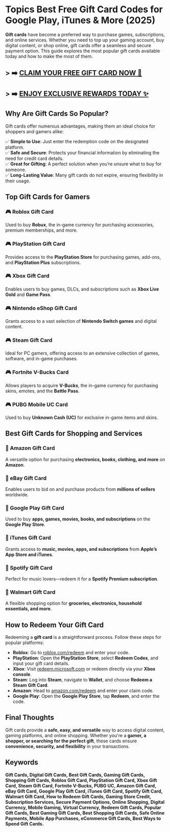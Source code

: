# Topics Best Free Gift Card Codes for Google Play, iTunes &amp; More (2025)

**Gift cards** have become a preferred way to purchase games, subscriptions, and online services. Whether you need to top up your gaming account, buy digital content, or shop online, gift cards offer a seamless and secure payment option. This guide explores the most popular gift cards available today and how to make the most of them.

## > ➡️ **[CLAIM YOUR FREE GIFT CARD NOW 🎁](http://www.apkhub.site/)**  
## > ➡️ **[ENJOY EXCLUSIVE REWARDS TODAY ✨](http://www.apkhub.site/)**  

## Why Are Gift Cards So Popular?
Gift cards offer numerous advantages, making them an ideal choice for shoppers and gamers alike:

✅ **Simple to Use**: Just enter the redemption code on the designated platform.  
✅ **Safe and Secure**: Protects your financial information by eliminating the need for credit card details.  
✅ **Great for Gifting**: A perfect solution when you’re unsure what to buy for someone.  
✅ **Long-Lasting Value**: Many gift cards do not expire, ensuring flexibility in their usage.  

## Top Gift Cards for Gamers

### 🎮 Roblox Gift Card  
Used to buy **Robux**, the in-game currency for purchasing accessories, premium memberships, and more.

### 🎮 PlayStation Gift Card  
Provides access to the **PlayStation Store** for purchasing games, add-ons, and **PlayStation Plus** subscriptions.

### 🎮 Xbox Gift Card  
Enables users to buy games, DLCs, and subscriptions such as **Xbox Live Gold** and **Game Pass**.

### 🎮 Nintendo eShop Gift Card  
Grants access to a vast selection of **Nintendo Switch games** and digital content.

### 🎮 Steam Gift Card  
Ideal for PC gamers, offering access to an extensive collection of games, software, and in-game purchases.

### 🎮 Fortnite V-Bucks Card  
Allows players to acquire **V-Bucks**, the in-game currency for purchasing skins, emotes, and the **Battle Pass**.

### 🎮 PUBG Mobile UC Card  
Used to buy **Unknown Cash (UC)** for exclusive in-game items and skins.

## Best Gift Cards for Shopping and Services

### 🛒 Amazon Gift Card  
A versatile option for purchasing **electronics, books, clothing, and more** on **Amazon**.

### 🛒 eBay Gift Card  
Enables users to bid on and purchase products from **millions of sellers** worldwide.

### 🛒 Google Play Gift Card  
Used to buy **apps, games, movies, books, and subscriptions** on the **Google Play Store**.

### 🛒 iTunes Gift Card  
Grants access to **music, movies, apps, and subscriptions** from **Apple’s App Store and iTunes**.

### 🛒 Spotify Gift Card  
Perfect for music lovers—redeem it for a **Spotify Premium subscription**.

### 🛒 Walmart Gift Card  
A flexible shopping option for **groceries, electronics, household essentials, and more**.

## How to Redeem Your Gift Card
Redeeming a **gift card** is a straightforward process. Follow these steps for popular platforms:

- **Roblox**: Go to [roblox.com/redeem](https://www.roblox.com/redeem) and enter your code.
- **PlayStation**: Open the **PlayStation Store**, select **Redeem Codes**, and input your gift card details.
- **Xbox**: Visit [redeem.microsoft.com](https://redeem.microsoft.com) or redeem directly via your **Xbox console**.
- **Steam**: Log into **Steam**, navigate to **Wallet**, and choose **Redeem a Steam Gift Card**.
- **Amazon**: Head to [amazon.com/redeem](https://www.amazon.com/redeem) and enter your claim code.
- **Google Play**: Open the **Google Play Store**, tap **Redeem**, and enter the code.

## Final Thoughts
Gift cards provide a **safe, easy, and versatile** way to access digital content, gaming platforms, and online shopping. Whether you're a **gamer, a shopper, or searching for the perfect gift**, these cards ensure **convenience, security, and flexibility** in your transactions.

## Keywords
**Gift Cards, Digital Gift Cards, Best Gift Cards, Gaming Gift Cards, Shopping Gift Cards, Roblox Gift Card, PlayStation Gift Card, Xbox Gift Card, Steam Gift Card, Fortnite V-Bucks, PUBG UC, Amazon Gift Card, eBay Gift Card, Google Play Gift Card, iTunes Gift Card, Spotify Gift Card, Walmart Gift Card, How to Redeem Gift Cards, Gaming Store Credit, Subscription Services, Secure Payment Options, Online Shopping, Digital Currency, Mobile Gaming, Virtual Currency, Redeem Gift Cards, Popular Gift Cards, Best Gaming Gift Cards, Best Shopping Gift Cards, Safe Online Payments, Mobile App Purchases, eCommerce Gift Cards, Best Ways to Spend Gift Cards.**
